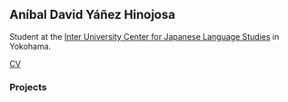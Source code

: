 ## Aníbal David Yáñez Hinojosa

Student at the [Inter University Center for Japanese Language Studies](https://web.stanford.edu/dept/IUC/cgi-bin/) in Yokohama.

[CV](ResumeAnibal.pdf)

### Projects



